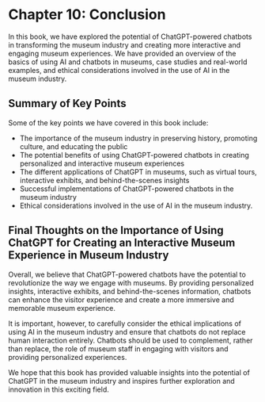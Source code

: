 Chapter 10: Conclusion
======================

In this book, we have explored the potential of ChatGPT-powered chatbots in transforming the museum industry and creating more interactive and engaging museum experiences. We have provided an overview of the basics of using AI and chatbots in museums, case studies and real-world examples, and ethical considerations involved in the use of AI in the museum industry.

Summary of Key Points
---------------------

Some of the key points we have covered in this book include:

* The importance of the museum industry in preserving history, promoting culture, and educating the public
* The potential benefits of using ChatGPT-powered chatbots in creating personalized and interactive museum experiences
* The different applications of ChatGPT in museums, such as virtual tours, interactive exhibits, and behind-the-scenes insights
* Successful implementations of ChatGPT-powered chatbots in the museum industry
* Ethical considerations involved in the use of AI in the museum industry.

Final Thoughts on the Importance of Using ChatGPT for Creating an Interactive Museum Experience in Museum Industry
------------------------------------------------------------------------------------------------------------------

Overall, we believe that ChatGPT-powered chatbots have the potential to revolutionize the way we engage with museums. By providing personalized insights, interactive exhibits, and behind-the-scenes information, chatbots can enhance the visitor experience and create a more immersive and memorable museum experience.

It is important, however, to carefully consider the ethical implications of using AI in the museum industry and ensure that chatbots do not replace human interaction entirely. Chatbots should be used to complement, rather than replace, the role of museum staff in engaging with visitors and providing personalized experiences.

We hope that this book has provided valuable insights into the potential of ChatGPT in the museum industry and inspires further exploration and innovation in this exciting field.

